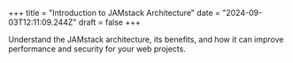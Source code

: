 +++
title = "Introduction to JAMstack Architecture"
date = "2024-09-03T12:11:09.244Z"
draft = false
+++

  Understand the JAMstack architecture, its benefits, and how it can improve performance and security for your web projects.
        